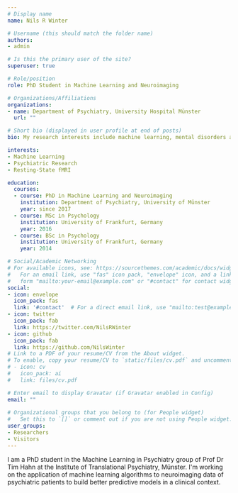 ```yaml
---
# Display name
name: Nils R Winter

# Username (this should match the folder name)
authors:
- admin

# Is this the primary user of the site?
superuser: true

# Role/position
role: PhD Student in Machine Learning and Neuroimaging

# Organizations/Affiliations
organizations:
- name: Department of Psychiatry, University Hospital Münster
  url: ""

# Short bio (displayed in user profile at end of posts)
bio: My research interests include machine learning, mental disorders and neuroimaging.

interests:
- Machine Learning
- Psychiatric Research
- Resting-State fMRI

education:
  courses:
  - course: PhD in Machine Learning and Neuroimaging
    institution: Department of Psychiatry, University of Münster
    year: since 2017
  - course: MSc in Psychology
    institution: University of Frankfurt, Germany
    year: 2016
  - course: BSc in Psychology
    institution: University of Frankfurt, Germany
    year: 2014

# Social/Academic Networking
# For available icons, see: https://sourcethemes.com/academic/docs/widgets/#icons
#   For an email link, use "fas" icon pack, "envelope" icon, and a link in the
#   form "mailto:your-email@example.com" or "#contact" for contact widget.
social:
- icon: envelope
  icon_pack: fas
  link: '#contact'  # For a direct email link, use "mailto:test@example.org".
- icon: twitter
  icon_pack: fab
  link: https://twitter.com/NilsRWinter
- icon: github
  icon_pack: fab
  link: https://github.com/NilsWinter
# Link to a PDF of your resume/CV from the About widget.
# To enable, copy your resume/CV to `static/files/cv.pdf` and uncomment the lines below.  
# - icon: cv
#   icon_pack: ai
#   link: files/cv.pdf

# Enter email to display Gravatar (if Gravatar enabled in Config)
email: ""
  
# Organizational groups that you belong to (for People widget)
#   Set this to `[]` or comment out if you are not using People widget.  
user_groups:
- Researchers
- Visitors
---
```


I am a PhD student in the Machine Learning in Psychiatry group of Prof Dr Tim Hahn at the Institute of Translational Psychiatry, 
Münster. I'm working on the application of machine learning algorithms to neuroimaging data of psychiatric patients to 
build better predictive models in a clinical context. 
